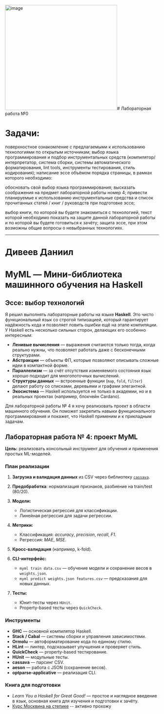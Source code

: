 <img width="367" height="345" alt="image" src="https://github.com/user-attachments/assets/1c3837ec-9756-440c-9dc2-1d8c5f03df4b" /># Лабораторная работа №0
# Задачи:

поверхностное ознакомление с предлагаемыми к использованию технологиями по открытым источникам;
выбор языка программирования и подбор инструментальных средств (компилятор/интерпретатор, система сборки, системы автоматического форматирования, lint tools, инструменты тестирования, стиль кодирования);
написание эссе объёмом порядка страницы, в рамках которого необходимо:


обосновать свой выбор языка программирования;
высказать соображения на предмет лабораторной работы номер 4;
привести планируемые к использованию инструментальные средства и список прочитанных статей / книг / руководств при подготовке эссе;


выбор книги, по которой вы будете знакомиться с технологией, текст которой необходимо показать на защите данной лабораторной работы и по которой вы будете готовиться к зачёту;
защита эссе, при этом возможны общие вопросы о невыбранных технологиях.


---------------------------- 
# Дивеев Даниил

# MyML — Мини-библиотека машинного обучения на Haskell

## Эссе: выбор технологий

Я решил выполнять лабораторные работы на языке **Haskell**. Это чисто функциональный язык со строгой типизацией, который гарантирует надёжность кода и позволяет ловить ошибки ещё на этапе компиляции. У Haskell есть несколько сильных сторон, делающих его особенно интересным:

* **Ленивые вычисления** — выражения считаются только тогда, когда реально нужны, что позволяет работать даже с бесконечными структурами.
* **Абстракции** — объекты ФП, которые позволяют описывать сложные идеи в компактной форме.
* **Параллелизм** — за счёт отсутствия изменяемого состояния язык хорошо подходит для многопоточных вычислений.
* **Структуры данных** — встроенные функции (`map`, `fold`, `filter`) делают работу со списками, деревьями и графами элегантной.
* **Экосистема** — Haskell используется не только в академии, но и в реальных проектах (например, блокчейн Cardano).

Для лабораторной работы № 4 я хочу реализовать проект в области машинного обучения. Он поможет закрепить навыки функционального программирования и покажет, что Haskell применим и к прикладным задачам.

## Лабораторная работа № 4: проект MyML

**Цель:** реализовать консольный инструмент для обучения и применения простых ML-моделей.

### План реализации

1. **Загрузка и валидация данных** из CSV через библиотеку [`cassava`](https://hackage.haskell.org/package/cassava).
2. **Предобработка**: нормализация признаков, разбиение на train/test (80/20).
3. **Модели:**

   * Логистическая регрессия для классификации.
   * Линейная регрессия для задачи регрессии.
4. **Метрики:**

   * Классификация: *accuracy*, *precision*, *recall*, *F1*.
   * Регрессия: *MAE*, *MSE*.
5. **Кросс-валидация** (например, k-fold).
6. **CLI-интерфейс:**

   * `myml train data.csv` — обучение модели и сохранение весов в `weights.json`.
   * `myml predict weights.json features.csv` — предсказания для новых данных.
7. **Тесты:**

   * Юнит-тесты через `HUnit`.
   * Property-based тесты через `QuickCheck`.

### Инструменты

* **GHC** — основной компилятор Haskell.
* **Stack / Cabal** — системы сборки и управления зависимостями.
* **Ormolu** — автоформатирование кода по единому стилю.
* **HLint** — линтер, подсказывает улучшения и проверяет стиль.
* **QuickCheck** — property-based тестирование.
* **HUnit** — модульные тесты.
* **cassava** — парсинг CSV.
* **aeson** — работа с JSON (сохранение весов).
* **optparse-applicative** — реализация CLI.

### Книга для подготовки

* *Learn You a Haskell for Great Good!* — простое и наглядное введение в язык, основная книга для изучения и подготовки к зачёту.
* [Курс Москвина на степике](https://stepik.org/course/75/syllabus?auth=login) -- активно прохожу

